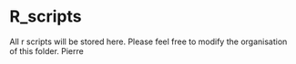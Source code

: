 R_scripts
=========

All r scripts will be stored here.  Please feel free to modify the organisation of this folder.  Pierre
